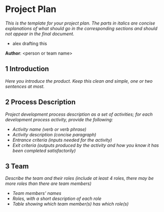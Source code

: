 # Project Plan

*This is the template for your project plan. The parts in italics are concise explanations of what should go in the corresponding sections and should not appear in the final document.*
* alex drafting this

**Author**: \<person or team name\>

## 1 Introduction

*Here you introduce the product. Keep this  clean and simple, one or two sentences at most.*

## 2 Process Description

*Project development process description as a set of activities; for each development process activity, provide the following:*

- *Activity name (verb or verb phrase)*
- *Activity description (concise paragraph)*
- *Entrance criteria (inputs needed for the activity)*
- *Exit criteria (outputs produced by the activity and how you know it has been completed satisfactorily)*

## 3 Team

*Describe the team and their roles (include at least 4 roles, there may be more roles than there are team members)*

- *Team members' names*
- *Roles, with a short description of each role*
- *Table showing which team member(s) has which role(s)*